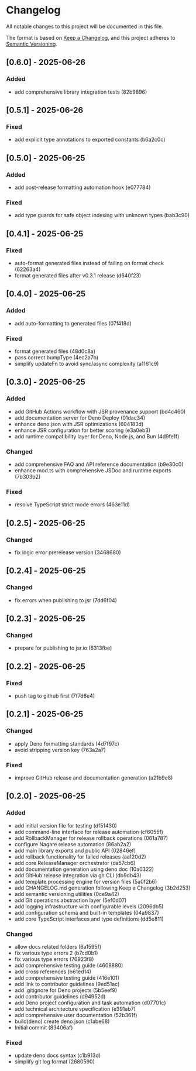 # Changelog

All notable changes to this project will be documented in this file.

The format is based on [Keep a Changelog](https://keepachangelog.com/en/1.0.0/), and this project
adheres to [Semantic Versioning](https://semver.org/spec/v2.0.0.html).

## [0.6.0] - 2025-06-26

### Added
- add comprehensive library integration tests (82b9896)

## [0.5.1] - 2025-06-26

### Fixed
- add explicit type annotations to exported constants (b6a2c0c)

## [0.5.0] - 2025-06-25

### Added
- add post-release formatting automation hook (e077784)

### Fixed
- add type guards for safe object indexing with unknown types (bab3c90)

## [0.4.1] - 2025-06-25

### Fixed
- auto-format generated files instead of failing on format check (62263a4)
- format generated files after v0.3.1 release (d640f23)

## [0.4.0] - 2025-06-25

### Added

- add auto-formatting to generated files (07f418d)

### Fixed

- format generated files (48d0c8a)
- pass correct bumpType (4ec2a7b)
- simplify updateFn to avoid sync/async complexity (a1161c9)

## [0.3.0] - 2025-06-25

### Added

- add GitHub Actions workflow with JSR provenance support (bd4c460)
- add documentation server for Deno Deploy (01dac34)
- enhance deno.json with JSR optimizations (604183d)
- enhance JSR configuration for better scoring (e3a0eb3)
- add runtime compatibility layer for Deno, Node.js, and Bun (4d9fe1f)

### Changed

- add comprehensive FAQ and API reference documentation (b9e30c0)
- enhance mod.ts with comprehensive JSDoc and runtime exports (7b303b2)

### Fixed

- resolve TypeScript strict mode errors (463e11d)

## [0.2.5] - 2025-06-25

### Changed

- fix logic error prerelease version (3468680)

## [0.2.4] - 2025-06-25

### Changed

- fix errors when publishing to jsr (7dd6f04)

## [0.2.3] - 2025-06-25

### Changed

- prepare for publishing to jsr.io (6313fbe)

## [0.2.2] - 2025-06-25

### Fixed

- push tag to github first (7f7d6e4)

## [0.2.1] - 2025-06-25

### Changed

- apply Deno formatting standards (4d7f97c)
- avoid stripping version key (763a2a7)

### Fixed

- improve GitHub release and documentation generation (a21b9e8)

## [0.2.0] - 2025-06-25

### Added

- add initial version file for testing (df51430)
- add command-line interface for release automation (cf6055f)
- add RollbackManager for release rollback operations (061a787)
- configure Nagare release automation (86ab2a2)
- add main library exports and public API (02846ef)
- add rollback functionality for failed releases (aa120d2)
- add core ReleaseManager orchestrator (da57cb6)
- add documentation generation using deno doc (10a0322)
- add GitHub release integration via gh CLI (db9db43)
- add template processing engine for version files (5a0f2b6)
- add CHANGELOG.md generation following Keep a Changelog (3b2d253)
- add semantic versioning utilities (0ce9a42)
- add Git operations abstraction layer (5ef0d07)
- add logging infrastructure with configurable levels (2096db5)
- add configuration schema and built-in templates (04a9837)
- add core TypeScript interfaces and type definitions (dd5e811)

### Changed

- allow docs related folders (6a1595f)
- fix various type errors 2 (b7cd0b1)
- fix various type errors (76923f8)
- add comprehensive testing guide (4608880)
- add cross references (b61ed14)
- add comprehensive testing guide (416e101)
- add link to contributor guidelines (9ed51ac)
- add .gitignore for Deno projects (5b5eef9)
- add contributor guidelines (d94952d)
- add Deno project configuration and task automation (d07701c)
- add technical architecture specification (e391ab7)
- add comprehensive user documentation (52b361f)
- build(deno) create deno.json (c1abe68)
- Initial commit (83406af)

### Fixed

- update deno docs syntax (c1b913d)
- simplify git log format (2680590)
